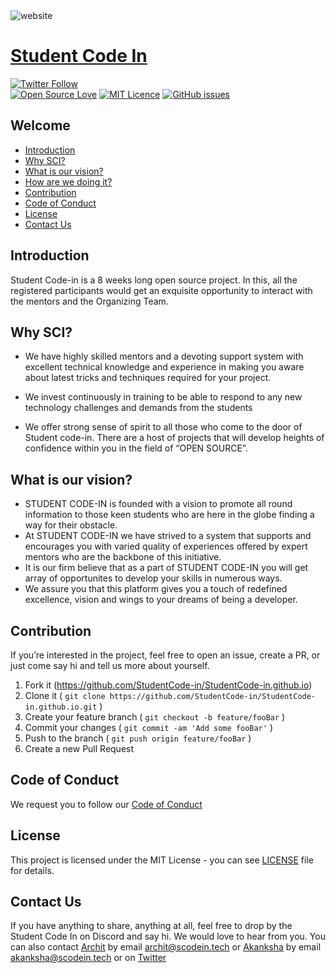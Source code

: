 <img src="assets/img/CoverImg.jpeg" alt="website" />

# [Student Code In](https://scodein.tech/)
[![Twitter Follow](https://img.shields.io/twitter/follow/studentcodein?color=1DA1F2&logo=twitter&style=for-the-badge)](https://twitter.com/intent/follow?original_referer=https%3A%2F%2Fgithub.com%2Fstudentcodein&screen_name=studentcodein) <br>
[![Open Source Love](https://badges.frapsoft.com/os/v1/open-source.png?v=103)](https://github.com/ellerbrock/open-source-badges/)
[![MIT Licence](https://badges.frapsoft.com/os/mit/mit.png?v=103)](https://opensource.org/licenses/mit-license.php)
<a href="https://github.com/StudentCode-in/StudentCode-in.github.io/issues"><img alt="GitHub issues" src="https://img.shields.io/github/issues/StudentCode-in/StudentCode-in.github.io?label=Issues&style=flat-square"/></a>


## Welcome
* [Introduction](#introduction)
* [Why SCI?](#why-sci)
* [What is our vision?](#what-is-our-vision)
* [How are we doing it?](#how-are-we-doing-it)
* [Contribution](#contribution)
* [Code of Conduct](#code-of-conduct)
* [License](#license)
* [Contact Us](#contact-us)

## Introduction
Student Code-in is a 8 weeks long open source project. 
In this, all the registered participants would get an exquisite opportunity to interact with the mentors and the Organizing Team. 


## Why SCI?
- We have highly skilled mentors and a devoting support system with excellent technical knowledge and experience in making you aware about latest tricks and techniques required for your project.

- We invest continuously in training to be able to respond to any new technology challenges and demands from the students

- We offer strong sense of spirit to all those who come to the door of Student code-in. There are a host of projects that will develop heights of confidence within you in the field of “OPEN SOURCE”.

## What is our vision?
   - STUDENT CODE-IN is founded with a vision to promote all round information to those keen students who are here in the globe finding a way for their obstacle.
   - At STUDENT CODE-IN we have strived to a system that supports and encourages you with varied quality of experiences offered by expert mentors who are the backbone of this initiative.
   - It is our firm believe that as a part of STUDENT CODE-IN you will get array of opportunites to develop your skills in numerous ways.
   - We assure you that this platform gives you a touch of redefined excellence, vision and wings to your dreams of being a developer.

## Contribution
If you’re interested in the project, feel free to open an issue, create a PR, or just come say hi and tell us more about yourself.
1. Fork it (<https://github.com/StudentCode-in/StudentCode-in.github.io>)
2. Clone it ( `git clone https://github.com/StudentCode-in/StudentCode-in.github.io.git` )
3. Create your feature branch ( `git checkout -b feature/fooBar` )
4. Commit your changes ( `git commit -am 'Add some fooBar'` )
5. Push to the branch ( `git push origin feature/fooBar` )
6. Create a new Pull Request


## Code of Conduct
We request you to follow our [Code of Conduct](CODE_OF_CONDUCT.md)

## License
This project is licensed under the MIT License - you can see [LICENSE](https://github.com/StudentCode-in/StudentCode-in.github.io/blob/master/LICENSE) file for details.

## Contact Us
If you have anything to share, anything at all, feel free to drop by the Student Code In  on Discord and say hi. 
We would love to hear from you. 
You can also contact [Archit](https://github.com/itsallarchit) by email [archit@scodein.tech](mailto:archit@scodein.tech?Subject=Student-Code-In-Discuss) or 
[Akanksha](https://github.com/akanksha-raghav) by email [akanksha@scodein.tech](mailto:akanksha@scodein.tech?Subject=Student-Code-In-Discuss) or on [Twitter](https://twitter.com/studentcodein)
